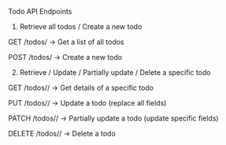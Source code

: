 Todo API Endpoints
1. Retrieve all todos / Create a new todo

GET /todos/ → Get a list of all todos

POST /todos/ → Create a new todo

2. Retrieve / Update / Partially update / Delete a specific todo

GET /todos/<pk>/ → Get details of a specific todo

PUT /todos/<pk>/ → Update a todo (replace all fields)

PATCH /todos/<pk>/ → Partially update a todo (update specific fields)

DELETE /todos/<pk>/ → Delete a todo
